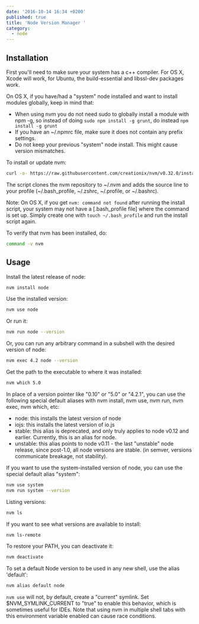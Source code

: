 ```yaml
---
date: '2016-10-14 16:34 +0200'
published: true
title: 'Node Version Manager '
category:
  - node
---
```


## Installation

First you'll need to make sure your system has a c++ compiler. For OS X, Xcode will work, for Ubuntu, the build-essential and libssl-dev packages work.

On OS X, if you have/had a "system" node installed and want to install modules globally, keep in mind that:

* When using nvm you do not need sudo to globally install a module with npm -g, so instead of doing `sudo npm install -g grunt`, do instead `npm install -g grunt`
* If you have an ~/.npmrc file, make sure it does not contain any prefix settings.
* Do not keep your previous "system" node install. This might cause version mismatches.

To install or update nvm:

```bash
curl -o- https://raw.githubusercontent.com/creationix/nvm/v0.32.0/install.sh | bash
```

The script clones the nvm repository to ~/.nvm and adds the source line to your profile (~/.bash_profile, ~/.zshrc, ~/.profile, or ~/.bashrc).

Note: On OS X, if you get `nvm: command not found` after running the install script, your system may not have a [.bash_profile file] where the command is set up. Simply create one with `touch ~/.bash_profile` and run the install script again.

To verify that nvm has been installed, do:

```bash
command -v nvm
```

## Usage

Install the latest release of node:

```bash
nvm install node
```

Use the installed version:

```bash
nvm use node
```

Or run it:

```bash
nvm run node --version
```

Or, you can run any arbitrary command in a subshell with the desired version of node:

```bash
nvm exec 4.2 node --version
```

Get the path to the executable to where it was installed:

```bash
nvm which 5.0
```

In place of a version pointer like "0.10" or "5.0" or "4.2.1", you can use the following special default aliases with nvm install, nvm use, nvm run, nvm exec, nvm which, etc:

* node: this installs the latest version of node
* iojs: this installs the latest version of io.js
* stable: this alias is deprecated, and only truly applies to node v0.12 and earlier. Currently, this is an alias for node.
* unstable: this alias points to node v0.11 - the last "unstable" node release, since post-1.0, all node versions are stable. (in semver, versions communicate breakage, not stability).

If you want to use the system-installed version of node, you can use the special default alias "system":

```bash
nvm use system
nvm run system --version
```

Listing versions:

```bash
nvm ls
```

If you want to see what versions are available to install:

```bash
nvm ls-remote
```

To restore your PATH, you can deactivate it:

```bash
nvm deactivate
```

To set a default Node version to be used in any new shell, use the alias 'default':

```bash
nvm alias default node
```

`nvm use` will not, by default, create a "current" symlink. Set $NVM_SYMLINK_CURRENT to "true" to enable this behavior, which is sometimes useful for IDEs. Note that using nvm in multiple shell tabs with this environment variable enabled can cause race conditions.
